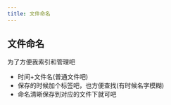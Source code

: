 ```yaml
---
title: 文件命名
---
```

## 文件命名

为了方便我索引和管理吧

* 时间+文件名(普通文件吧)
* 保存的时候加个标签吧，也方便查找(有时候名字模糊)
* 命名清晰保存到对应的文件下就可吧

